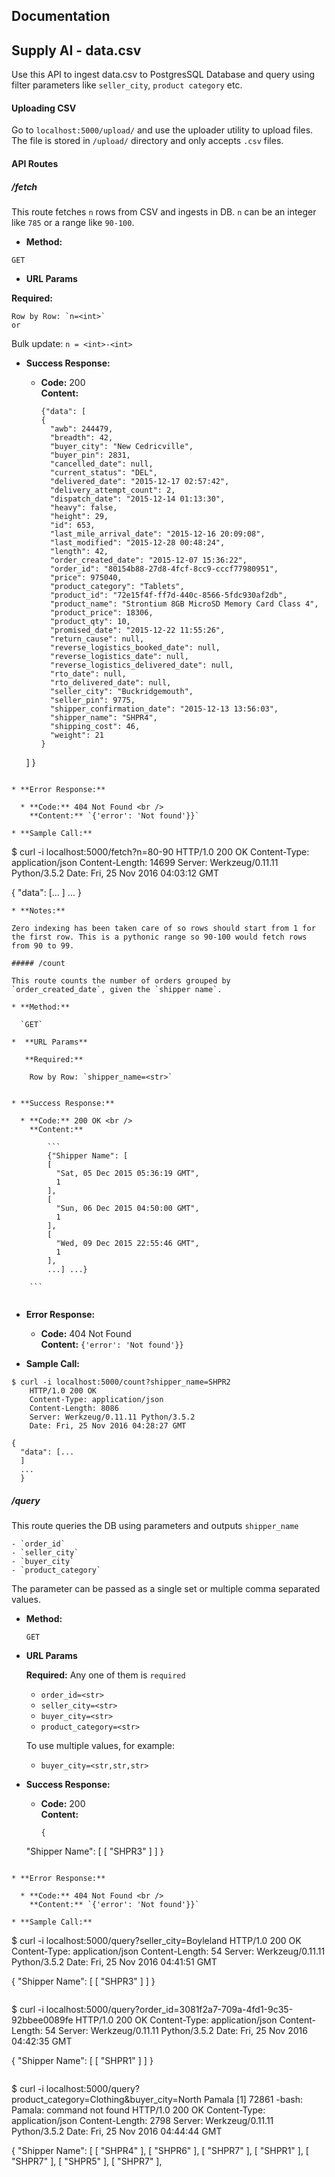 ## Documentation

**Supply AI  - data.csv**
----
  Use this API to ingest data.csv to PostgresSQL Database and query using filter parameters like `seller_city`,  `product category` etc. 

#### Uploading CSV

 Go to `localhost:5000/upload/` and use the uploader utility to upload files. The file is stored in `/upload/` directory and only accepts
 `.csv` files.

#### API Routes

##### /fetch

This route fetches `n` rows from CSV and ingests in DB. `n` can be an integer like `785` or a range like `90-100`.

  *  **Method:**
  
  `GET` 
  
   * **URL Params**

   **Required:**
 
    Row by Row: `n=<int>`
    or 
   Bulk update: `n = <int>-<int>`


* **Success Response:**
  
  * **Code:** 200 <br />
    **Content:** 
    ```
    {"data": [
    {
      "awb": 244479,
      "breadth": 42,
      "buyer_city": "New Cedricville",
      "buyer_pin": 2831,
      "cancelled_date": null,
      "current_status": "DEL",
      "delivered_date": "2015-12-17 02:57:42",
      "delivery_attempt_count": 2,
      "dispatch_date": "2015-12-14 01:13:30",
      "heavy": false,
      "height": 29,
      "id": 653,
      "last_mile_arrival_date": "2015-12-16 20:09:08",
      "last_modified": "2015-12-28 00:48:24",
      "length": 42,
      "order_created_date": "2015-12-07 15:36:22",
      "order_id": "80154b88-27d8-4fcf-8cc9-cccf77980951",
      "price": 975040,
      "product_category": "Tablets",
      "product_id": "72e15f4f-ff7d-440c-8566-5fdc930af2db",
      "product_name": "Strontium 8GB MicroSD Memory Card Class 4",
      "product_price": 18306,
      "product_qty": 10,
      "promised_date": "2015-12-22 11:55:26",
      "return_cause": null,
      "reverse_logistics_booked_date": null,
      "reverse_logistics_date": null,
      "reverse_logistics_delivered_date": null,
      "rto_date": null,
      "rto_delivered_date": null,
      "seller_city": "Buckridgemouth",
      "seller_pin": 9775,
      "shipper_confirmation_date": "2015-12-13 13:56:03",
      "shipper_name": "SHPR4",
      "shipping_cost": 46,
      "weight": 21
    }
  ]
}
```
 
* **Error Response:**

  * **Code:** 404 Not Found <br />
    **Content:** `{'error': 'Not found'}}`

* **Sample Call:**

```
$ curl -i localhost:5000/fetch?n=80-90
HTTP/1.0 200 OK
Content-Type: application/json
Content-Length: 14699
Server: Werkzeug/0.11.11 Python/3.5.2
Date: Fri, 25 Nov 2016 04:03:12 GMT

{
  "data": [...
  ]
  ...
  }

```
* **Notes:**

Zero indexing has been taken care of so rows should start from 1 for the first row. This is a pythonic range so 90-100 would fetch rows from 90 to 99.

##### /count

This route counts the number of orders grouped by `order_created_date`, given the `shipper name`.

* **Method:**
  
  `GET` 
  
*  **URL Params**

   **Required:**
 
    Row by Row: `shipper_name=<str>`


* **Success Response:**
  
  * **Code:** 200 OK <br />
    **Content:** 
        
        ```
        {"Shipper Name": [
        [
          "Sat, 05 Dec 2015 05:36:19 GMT",
          1
        ],
        [
          "Sun, 06 Dec 2015 04:50:00 GMT",
          1
        ],
        [
          "Wed, 09 Dec 2015 22:55:46 GMT",
          1
        ],
        ...] ...}
        
    ```
    
 ```
* **Error Response:**

  * **Code:** 404 Not Found <br />
    **Content:** `{'error': 'Not found'}}`

* **Sample Call:**

```
$ curl -i localhost:5000/count?shipper_name=SHPR2
    HTTP/1.0 200 OK
    Content-Type: application/json
    Content-Length: 8086
    Server: Werkzeug/0.11.11 Python/3.5.2
    Date: Fri, 25 Nov 2016 04:28:27 GMT

{
  "data": [...
  ]
  ...
  }

```


##### /query

This route queries the DB using parameters and outputs `shipper_name`
    
    - `order_id`
    - `seller_city` 
    - `buyer_city`
    - `product_category`

The parameter can be passed as a single set or multiple comma separated values. 

* **Method:**
  
  `GET` 
  
*  **URL Params**

   **Required:**
    Any one of them is `required`
    - `order_id=<str>`
    - `seller_city=<str>`
    - `buyer_city=<str>`
    - `product_category=<str>`

    To use multiple values, for example:

    - `buyer_city=<str,str,str>`

* **Success Response:**
  
  * **Code:** 200 <br />
    **Content:** 
    ```
    {
  "Shipper Name": [
    [
      "SHPR3"
    ]
  ]
}
```
 
* **Error Response:**

  * **Code:** 404 Not Found <br />
    **Content:** `{'error': 'Not found'}}`

* **Sample Call:**
```
$ curl -i localhost:5000/query?seller_city=Boyleland
HTTP/1.0 200 OK
Content-Type: application/json
Content-Length: 54
Server: Werkzeug/0.11.11 Python/3.5.2
Date: Fri, 25 Nov 2016 04:41:51 GMT

{
  "Shipper Name": [
    [
      "SHPR3"
    ]
  ]
}

```

```
$ curl -i localhost:5000/query?order_id=3081f2a7-709a-4fd1-9c35-92bbee0089fe
HTTP/1.0 200 OK
Content-Type: application/json
Content-Length: 54
Server: Werkzeug/0.11.11 Python/3.5.2
Date: Fri, 25 Nov 2016 04:42:35 GMT

{
  "Shipper Name": [
    [
      "SHPR1"
    ]
  ]
}

```
```
$ curl -i localhost:5000/query?product_category=Clothing&buyer_city=North Pamala
[1] 72861
-bash: Pamala: command not found
HTTP/1.0 200 OK
Content-Type: application/json
Content-Length: 2798
Server: Werkzeug/0.11.11 Python/3.5.2
Date: Fri, 25 Nov 2016 04:44:44 GMT

{
  "Shipper Name": [
    [
      "SHPR4"
    ],
    [
      "SHPR6"
    ],
    [
      "SHPR7"
    ],
    [
      "SHPR1"
    ],
    [
      "SHPR7"
    ],
    [
      "SHPR5"
    ],
    [
      "SHPR7"
    ],
```
